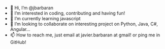 - 👋 Hi, I’m @jbarbaran
- 👀 I’m interested in coding, contributing and having fun!
- 🌱 I’m currently learning javascript
- 💞️ I’m looking to collaborate on interesting project on Python, Java, C#, Angular... 
- 📫 How to reach me, just email at javier.barbaran at gmail! or ping me in GitHub!

<!---
jbarbaran/jbarbaran is a ✨ special ✨ repository because its `README.md` (this file) appears on your GitHub profile.
You can click the Preview link to take a look at your changes.
--->
